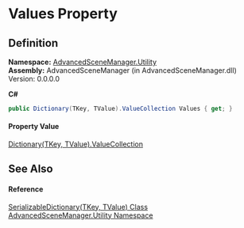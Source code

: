 # Values Property




## Definition
**Namespace:** <a href="N_AdvancedSceneManager_Utility">AdvancedSceneManager.Utility</a>  
**Assembly:** AdvancedSceneManager (in AdvancedSceneManager.dll) Version: 0.0.0.0

**C#**
``` C#
public Dictionary(TKey, TValue).ValueCollection Values { get; }
```



#### Property Value
<a href="https://learn.microsoft.com/dotnet/api/system.collections.generic.dictionary-2.valuecollection" target="_blank" rel="noopener noreferrer">Dictionary(TKey, TValue).ValueCollection</a>

## See Also


#### Reference
<a href="T_AdvancedSceneManager_Utility_SerializableDictionary_2">SerializableDictionary(TKey, TValue) Class</a>  
<a href="N_AdvancedSceneManager_Utility">AdvancedSceneManager.Utility Namespace</a>  
